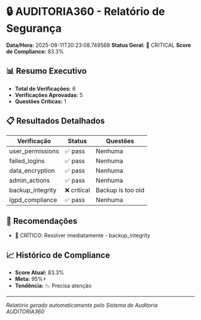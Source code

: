 # 🔒 AUDITORIA360 - Relatório de Segurança

**Data/Hora:** 2025-08-11T20:23:08.749568
**Status Geral:** 🚨 CRITICAL
**Score de Compliance:** 83.3%

## 📊 Resumo Executivo

- **Total de Verificações:** 6
- **Verificações Aprovadas:** 5
- **Questões Críticas:** 1

## 📋 Resultados Detalhados

| Verificação | Status | Questões |
|------------|--------|----------|
| user_permissions | ✅ pass | Nenhuma |
| failed_logins | ✅ pass | Nenhuma |
| data_encryption | ✅ pass | Nenhuma |
| admin_actions | ✅ pass | Nenhuma |
| backup_integrity | ❌ critical | Backup is too old |
| lgpd_compliance | ✅ pass | Nenhuma |


## 🎯 Recomendações

- 🚨 CRÍTICO: Resolver imediatamente - backup_integrity


## 📈 Histórico de Compliance

- **Score Atual:** 83.3%
- **Meta:** 95%+
- **Tendência:** 📉 Precisa atenção

---

*Relatório gerado automaticamente pelo Sistema de Auditoria AUDITORIA360*
